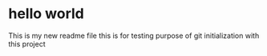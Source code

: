 # hello world
This is my new readme file
this is for testing purpose of git initialization with this project
